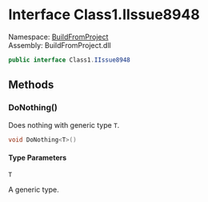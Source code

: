 ﻿# Interface Class1.IIssue8948

Namespace: [BuildFromProject](BuildFromProject.md)  
Assembly: BuildFromProject.dll

```csharp
public interface Class1.IIssue8948
```

## Methods

### <a id="BuildFromProject_Class1_IIssue8948_DoNothing__1"></a>DoNothing<T>()

Does nothing with generic type <code class="typeparamref">T</code>.

```csharp
void DoNothing<T>()
```

#### Type Parameters

`T` 

A generic type.



